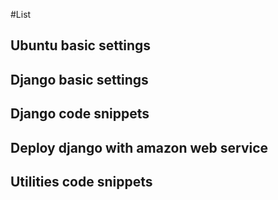 #List

## Ubuntu basic settings

## Django basic settings

## Django code snippets

## Deploy django with amazon web service

## Utilities code snippets

